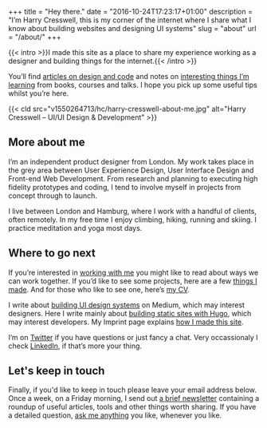 +++
title = "Hey there."
date = "2016-10-24T17:23:17+01:00"
description = "I’m Harry Cresswell, this is my corner of the internet where I share what I know about building websites and designing UI  systems"
slug = "about"
url = "/about/"
+++

{{< intro >}}I made this site as a place to share my experience working as a designer and building things for the internet.{{< /intro >}}

You’ll find [articles on design and code](/articles/) and notes on [interesting things I’m learning](/notes/) from books, courses and talks. I hope you pick up some useful tips whilst you’re here.

{{< cld src="v1550264713/hc/harry-cresswell-about-me.jpg" alt="Harry Cresswell – UI/UI Design & Development" >}}


## More about me

I’m an independent product designer from London. My work takes place in the grey area between User Experience Design, User Interface Design and Front-end Web Development. From research and planning to executing high fidelity prototypes and coding, I tend to involve myself in projects from concept through to launch. 

I live between London and Hamburg, where I work with a handful of clients, often remotely. In my free time I enjoy climbing, hiking, running and skiing. I practice meditation and yoga most days.


## Where to go next

If you’re interested in [working with me](/how/) you might like to read about ways we can work together. If you’d like to see some projects, here are a few [things I made](/work/). And  for those who like to see one, here’s [my CV](https://harrycresswell.com/pdf/harry-cresswell-cv-april-19.pdf).

I write about [building UI design systems](https://medium.com/@harrycresswell) on Medium, which may interest designers. Here I write mainly about [building static sites with Hugo](/articles/), which may interest developers. My Imprint page explains [how I made this site](/imprint/). 

I’m on [Twitter](https://twitter.com/harrycresswell) if you have questions or just fancy a chat. Very occassionaly I check [LinkedIn](https://uk.linkedin.com/in/harrycresswell), if that’s more your thing.


## Let's keep in touch

Finally, if you'd like to keep in touch please leave your email address below. Once a week, on a Friday morning, I send out [a brief newsletter](/newsletter/) containing a roundup of useful articles, tools and other things worth sharing. If you have a detailed question, [ask me anything](/contact/) you like, whenever you like.